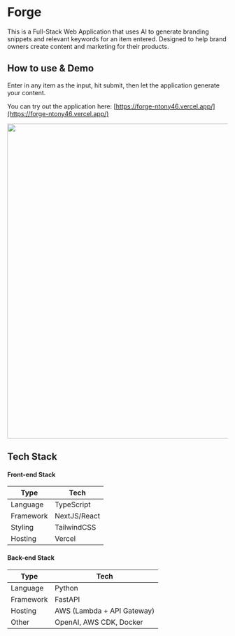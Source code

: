 # Forge

This is a Full-Stack Web Application that uses AI to generate branding snippets and relevant keywords for an item entered. Designed to help brand owners create content and marketing for their products.

## How to use & Demo
Enter in any item as the input, hit submit, then let the application generate your content.

You can try out the application here: [https://forge-ntony46.vercel.app/](https://forge-ntony46.vercel.app/)


<img src="https://user-images.githubusercontent.com/62355475/201460778-8b41aa25-0348-4d54-ba4d-35facc6c96bd.gif" width=720>

## Tech Stack

#### Front-end Stack
| Type      | Tech                      |
| --------- | ------------------------- |
| Language  | TypeScript                |
| Framework | NextJS/React              |
| Styling   | TailwindCSS               |
| Hosting   | Vercel                    |

#### Back-end Stack
| Type      | Tech                      |
| --------- | ------------------------- |
| Language  | Python                    |
| Framework | FastAPI                   |
| Hosting   | AWS (Lambda + API Gateway) |
| Other     | OpenAI, AWS CDK, Docker   |

